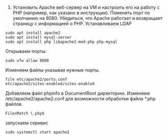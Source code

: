 1. Установить Apache веб-сервер на VM и настроить его на работу с PHP (например, как указано в инструкции). Поменять порт по умолчанию на 8080. 
Убедиться, что Apache работает и возвращает страницу с информацией о PHP.
Устанавливаем LDAP
```
sudo apt install apache2
sudo apt install mysql-server
sudo apt install php libapache2-mod-php php-mysql
```
Открываем порты:
```
sudo ufw allow 8080
```
Изменяем файлы указывая нужные порты.
```
file etc/apache2/ports.conf
etc/apache2/sites-enabled/sites-enabled
```
Добавляем файл phpinfo в DocumentRoot директорию.
Изменяем /etc/apache2/apache2.conf для возможности обработки файла *.php файлов. 
```
FilesMatch \.php$
```
запускаем серивис
```
sudo systemctl start apache2
```
